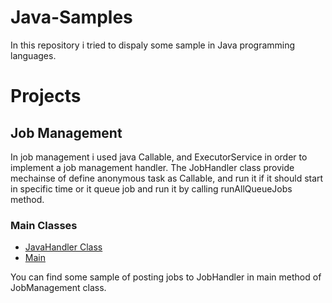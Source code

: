 # Java-Samples

In this repository i tried to dispaly some sample in Java programming languages.


# Projects

## Job Management

In job management i used java Callable, and ExecutorService in order to implement a job management handler.
The JobHandler class provide mechainse of define anonymous task as Callable, and run it if it should start in specific time or it queue job and run it by calling runAllQueueJobs method.

### Main Classes
- [JavaHandler Class](Job-Management/src/main/java/com/sample/jobmanagement/JobHandler.java)
- [Main](Job-Management/src/main/java/com/sample/jobmanagement/JobManagement.java)


You can find some sample of posting jobs to JobHandler in main method of JobManagement class.
